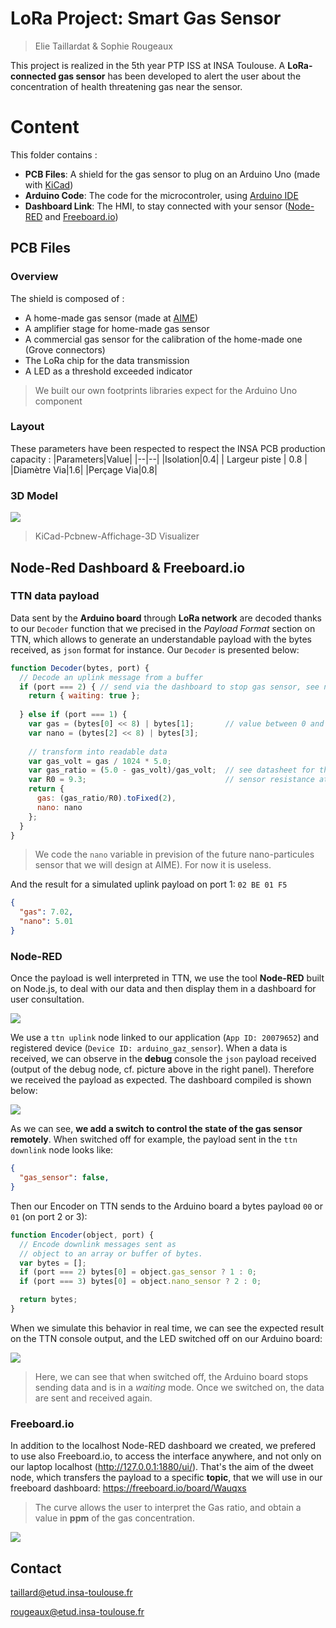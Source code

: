 
# LoRa Project: Smart Gas Sensor
> Elie Taillardat & Sophie Rougeaux

This project is realized in the 5th year PTP ISS at INSA Toulouse.
A **LoRa-connected gas sensor** has been developed to alert the user about the concentration of health threatening gas near the sensor.

# Content

This folder contains :
- **PCB Files**: A shield for the gas sensor to plug on an Arduino Uno (made with [KiCad](http://kicad-pcb.org/))
- **Arduino Code**: The code for the microcontroler, using [Arduino IDE](https://www.arduino.cc/en/Main/Software)
- **Dashboard Link**: The HMI, to stay connected with your sensor ([Node-RED](https://nodered.org/) and [Freeboard.io](https://freeboard.io/))


## PCB Files
### Overview
The shield is composed of :
- A home-made gas sensor (made at [AIME](https://www.aime-toulouse.fr/cmsms/index.php))
- A amplifier stage for home-made gas sensor
- A commercial gas sensor for the calibration of the home-made one (Grove connectors)
- The LoRa chip for the data transmission
- A LED as a threshold exceeded indicator

> We built our own footprints libraries expect for the Arduino Uno component

### Layout
These parameters have been respected to respect the INSA PCB production capacity :
|Parameters|Value|
|--|--|
|Isolation|0.4|
| Largeur piste | 0.8 |
|Diamètre Via|1.6|
|Perçage Via|0.8|

### 3D Model

![](./assets/3D.JPG)

> KiCad-Pcbnew-Affichage-3D Visualizer

## Node-Red Dashboard & Freeboard.io
### TTN data payload
Data sent by the **Arduino board** through **LoRa network** are decoded thanks to our ```Decoder``` function that we precised in the *Payload Format* section on TTN, which allows to generate an understandable payload with the bytes received, as ```json``` format for instance.
Our ```Decoder``` is presented below:
```javascript
function Decoder(bytes, port) {
  // Decode an uplink message from a buffer
  if (port === 2) { // send via the dashboard to stop gas sensor, see next chapter
    return { waiting: true };
    
  } else if (port === 1) {
    var gas = (bytes[0] << 8) | bytes[1];       // value between 0 and 1024
    var nano = (bytes[2] << 8) | bytes[3];
    
    // transform into readable data
    var gas_volt = gas / 1024 * 5.0;
    var gas_ratio = (5.0 - gas_volt)/gas_volt;  // see datasheet for the calculation
    var R0 = 9.3;                               // sensor resistance at 1000ppm LPG in the clean air
    return {
      gas: (gas_ratio/R0).toFixed(2),
      nano: nano
    };
  }
}
```
> We code the ```nano``` variable in prevision of the future nano-particules sensor that we will design at AIME). For now it is useless.

And the result for a simulated uplink payload on port 1: ``` 02 BE 01 F5 ```
```json
{
  "gas": 7.02,
  "nano": 5.01
}
```

### Node-RED
Once the payload is well interpreted in TTN, we use the tool **Node-RED** built on Node.js, to deal with our data and then display them in a dashboard for user consultation.

![](./assets/node-red.png)

We use a ``` ttn uplink ``` node linked to our application (```App ID: 20079652```) and registered device (```Device ID: arduino_gaz_sensor```). When a data is received, we can observe in the **debug** console the ```json``` payload received (output of the debug node, cf. picture above in the right panel). Therefore we received the payload as expected.
The dashboard compiled is shown below:

![](./assets/dashboard.gif)

As we can see, **we add a switch to control the state of the gas sensor remotely**.
When switched off for example, the payload sent in the ```ttn downlink``` node looks like:
```json
{
  "gas_sensor": false,
}
```

Then our Encoder on TTN sends to the Arduino board a bytes payload ```00``` or ```01``` (on port 2 or 3):
```javascript
function Encoder(object, port) {
  // Encode downlink messages sent as
  // object to an array or buffer of bytes.
  var bytes = [];
  if (port === 2) bytes[0] = object.gas_sensor ? 1 : 0;
  if (port === 3) bytes[0] = object.nano_sensor ? 2 : 0;

  return bytes;
}
```

When we simulate this behavior in real time, we can see the expected result on the TTN console output, and the LED switched off on our Arduino board:

![](./assets/ttn.png)

> Here, we can see that when switched off, the Arduino board stops sending data and is in a *waiting* mode. Once we switched on, the data are sent and received again.

### Freeboard.io
In addition to the localhost Node-RED dashboard we created, we prefered to use also Freeboard.io, to access the interface anywhere, and not only on our laptop localhost (http://127.0.0.1:1880/ui/).
That's the aim of the dweet node, which transfers the payload to a specific **topic**, that we will use in our freeboard dashboard:
https://freeboard.io/board/Wauqxs

> The curve allows the user to interpret the Gas ratio, and obtain a value in **ppm** of the gas concentration.

![](./assets/freeboard.gif)


## Contact
taillard@etud.insa-toulouse.fr

rougeaux@etud.insa-toulouse.fr

